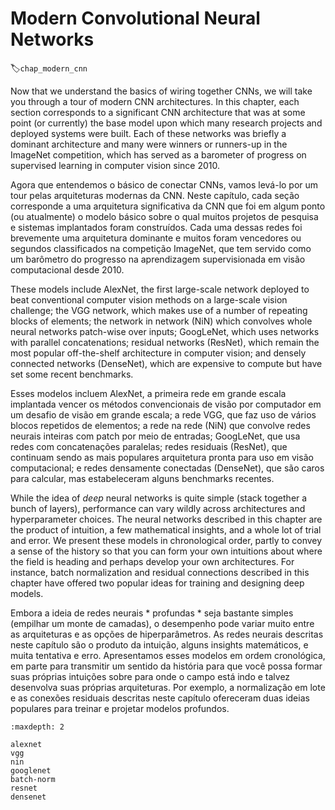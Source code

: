 # Modern Convolutional Neural Networks
:label:`chap_modern_cnn`

Now that we understand the basics of wiring together CNNs, 
we will take you through a tour of modern CNN architectures.
In this chapter, each section corresponds 
to a significant CNN architecture that was 
at some point (or currently) the base model
upon which many research projects and deployed systems were built.
Each of these networks was briefly a dominant architecture 
and many were winners or runners-up in the ImageNet competition,
which has served as a barometer of progress
on supervised learning in computer vision since 2010.

Agora que entendemos o básico de conectar CNNs,
vamos levá-lo por um tour pelas arquiteturas modernas da CNN.
Neste capítulo, cada seção corresponde
a uma arquitetura significativa da CNN que foi
em algum ponto (ou atualmente) o modelo básico
sobre o qual muitos projetos de pesquisa e sistemas implantados foram construídos.
Cada uma dessas redes foi brevemente uma arquitetura dominante
e muitos foram vencedores ou segundos classificados na competição ImageNet,
que tem servido como um barômetro do progresso
na aprendizagem supervisionada em visão computacional desde 2010.

These models include AlexNet, the first large-scale network deployed 
to beat conventional computer vision methods on a large-scale vision challenge;
the VGG network, which makes use of a number of repeating blocks of elements; the network in network (NiN) which convolves 
whole neural networks patch-wise over inputs; 
GoogLeNet, which uses networks with parallel concatenations;
residual networks (ResNet), which remain the most popular 
off-the-shelf architecture in computer vision;
and densely connected networks (DenseNet), 
which are expensive to compute but have set some recent benchmarks.

Esses modelos incluem AlexNet, a primeira rede em grande escala implantada
vencer os métodos convencionais de visão por computador em um desafio de visão em grande escala;
a rede VGG, que faz uso de vários blocos repetidos de elementos; a rede na rede (NiN) que convolve
redes neurais inteiras com patch por meio de entradas;
GoogLeNet, que usa redes com concatenações paralelas;
redes residuais (ResNet), que continuam sendo as mais populares
arquitetura pronta para uso em visão computacional;
e redes densamente conectadas (DenseNet),
que são caros para calcular, mas estabeleceram alguns benchmarks recentes.

While the idea of *deep* neural networks is quite simple
(stack together a bunch of layers),
performance can vary wildly across architectures and hyperparameter choices.
The neural networks described in this chapter
are the product of intuition, a few mathematical insights,
and a whole lot of trial and error. 
We present these models in chronological order,
partly to convey a sense of the history
so that you can form your own intuitions 
about where the field is heading 
and perhaps develop your own architectures.
For instance,
batch normalization and residual connections described in this chapter have offered two popular ideas for training and designing deep models.

Embora a ideia de redes neurais * profundas * seja bastante simples
(empilhar um monte de camadas),
o desempenho pode variar muito entre as arquiteturas e as opções de hiperparâmetros.
As redes neurais descritas neste capítulo
são o produto da intuição, alguns insights matemáticos,
e muita tentativa e erro.
Apresentamos esses modelos em ordem cronológica,
em parte para transmitir um sentido da história
para que você possa formar suas próprias intuições
sobre para onde o campo está indo
e talvez desenvolva suas próprias arquiteturas.
Por exemplo,
a normalização em lote e as conexões residuais descritas neste capítulo ofereceram duas ideias populares para treinar e projetar modelos profundos.

```toc
:maxdepth: 2

alexnet
vgg
nin
googlenet
batch-norm
resnet
densenet
```

<!--stackedit_data:
eyJoaXN0b3J5IjpbLTEwOTA3NDQ3MTFdfQ==
-->